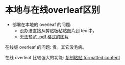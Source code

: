 # 本地与在线overleaf区别

* 部署在本地的 overleaf 的问题:
	* 没办法直接从剪贴板粘贴图片到 tex 中。 
	* [无法预览 .pdf 格式的图片](https://github.com/overleaf/overleaf/issues/844)

在线版 overleaf 的问题: 贵。其它没毛病。

在线 overleaf 比较强大的功能: [复制粘贴 formatted content](https://www.overleaf.com/learn/how-to/How_to_paste_formatted_content_into_Overleaf%23Pasting_images_into_your_Overleaf_project)

<!--stackedit_data:
eyJoaXN0b3J5IjpbLTE5Njk5MjQ3ODddfQ==
-->